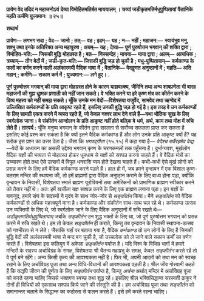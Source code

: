 **प्रायेण वेद तदिदं न महाजनोऽयं** **देव्या विमोहितमतिर्बत माययालम् ।** **त्रय्यां जडीकृतमतिर्मधुपुष्पितायां** **वैतानिके महति कर्मणि युज्यमान: ॥ २५॥** 

**शब्दार्थ** 

**प्रायेण—** **लगभग सदा** **; वेद—** **जानो** **; तत्—** **वह** **; इदम्—** **यह** **; न—** **नहीं** **; महाजन:—** **स्वायंभुव मनु, शश्भु तथा इनके** **अतिरिक्त अन्य महापुरुष** **; अयम्—** **यह** **; देव्या—** **पूर्ण पुरुषोत्तम भगवान् की शक्ति द्वारा** **; विमोहित-मति:—** **जिसकी बुद्धि** **मोहग्रस्त है** **; बत—** **निस्सन्देह** **; मायया—** **माया द्वारा** **; अलम्—** **अत्यधिक** **; त्रय्याम्—** **तीन वेदों में** **; जडी-कृत-मति:—** **जिसकी बुद्धि जड़ हो चुकी है** **; मधु-पुष्पितायाम्—** **कर्मकाण्ड के फलों का वर्णन करने वाली अलंकारमयी वैदिक भाषा** **में** **; वैतानिके—** **वेदवॢणत अनुष्ठानों में** **; महति—** **अति महान्** **; कर्मणि—** **सकाम कर्म में** **; युज्यमान:—** **लगे हुए।** **.** 

**पूर्ण पुरुषोत्तम भगवान् की माया द्वारा मोहग्रस्त होने के कारण याज्ञवल्क्य, जैमिनि** **तथा अन्य शाषप्रणेता भी बारह महाजनों की गुह्य धाॢमक प्रणाली को नहीं जान सकते। वे** **भक्ति करने या हरे कृष्ण मंत्र का कीर्तन करने के दिव्य महत्त्व को नहीं समझ सकते। चूँकि** **उनके मन वेदों—विशेषतया यजुर्वेद, सामवेद तथा ऋग्वेद में उल्लिखित कर्मकाण्डों के** **प्रति आकृष्ट रहते हैं, इसलिए उनकी बुद्धि जड़ हो गई है। इस तरह वे उन कर्मकाण्डों के** **लिए सामग्री एकत्र करने में व्यस्त रहते हैं, जो केवल नश्वर लाभ देने वाले हैं—यथा भौतिक** **सुख के लिए स्वर्गलोक जाना। वे संकीर्तन आन्दोलन के प्रति आकृष्ट नहीं होते बलि्क वे** **धर्म, अर्थ, काम तथा मोक्ष में रुचि लेते हैं।** **तात्पर्य :** चूँकि मनुष्य भगवान् के कीर्तन द्वारा सरलता से सर्वोच्च सफलता प्राप्त कर सकता है इसलिए कोई प्रश्न कर सकता है कि क्यों इतने वैदिक कर्मकाण्ड हैं और लोग उनके प्रति आकृष्ट क्यों हैं? यह श्लोक इस प्रश्न का उत्तर देता है। जैसा कि *भगवद्गीता* (१५.१५) में कहा गया है— *वेदैश्च सर्वैरहमेव वेद्य:* —वेदों के अध्ययन का असली उद्देश्य भगवान् कृष्ण के चरणकमलों तक पहुँचना है। दुर्भाग्यवश, मूर्खलोग वैदिक यज्ञों की भव्यता से मोहग्रस्त होकर धूमधाम से यज्ञों को सश्पन्न करना चाहते हैं। वे वैदिक मंत्रों का उच्चारण होते तथा ऐसे उत्सवों में विपुल धनराशि व्यय होते देखना चाहते हैं। कभी-कभी ऐसे मूर्ख लोगों को प्रसन्न करने के लिए हमें वैदिक कर्मकाण्ड करने पड़ते हैं। हाल ही में, जब हमने वृन्दावन में एक विशाल कृष्ण- बलराम मन्दिर की स्थापना की, तो हमें ब्राह्मणों द्वारा वैदिक अनुष्ठान कराने के लिए बाध्य होना पड़ा, क्योंकि वृन्दावन के निवासी, विशेषतया स्मार्त ब्राह्मण यूरोपियनों तथा अमेरिकनों को प्रामाणिक ब्राह्मण स्वीकार करने को तैयार नहीं थे। अत: हमें खर्चीला यज्ञ सश्पन्न करने के लिए एक ब्राह्मण लगाना पड़ा। इन यज्ञों के बावजूद, हमारे संघ के सदस्यों ने मृदंग के साथ जोर-जोर से *सङ्कीर्तन* किया। मैने *सङ्कीर्तन* को वैदिक कर्मकाण्डों से अधिक महत्त्वपूर्ण माना है। कर्मकाण्ड और संकीर्तन साथ-साथ चल रहे थे। कर्मकाण्ड उत्सव उन व्यक्तियों के लिए थे, जो स्वर्गलोक जाने के लिए वैदिक अनुष्ठानों में रुचि रखते थे— *जडीकृतमतिर्मधुपुष्पितायाम्* जबकि *सङ्कीर्तन* उन शुद्ध भक्तों के लिए था, जो पूर्ण पुरुषोत्तम भगवान् को प्रसन्न करने में रुचि रखते थे। हम तो केवल *सङ्कीर्तन* ही कराते, किन्तु तब वृन्दावन के निवासी स्थापना-उत्सव को गश्भीरता से न लेते। जैसाकि यहाँ पर बताया गया है, वैदिक *कर्मकाण्ड* तो उन लोगों के लिए हैं जिनकी बुद्धि वेदों की अलंकारमयी भाषा से मन्द बन चुकी है, जो उच्चलोक को ले जाने वाले सकाम कर्मों का वर्णन करते हैं। विशेषतया इस कलियुग में अकेला *सङ्कीर्तन* पर्याप्त है। यदि विश्व के विभिन्न भागों में हमारे मन्दिरों के सदस्य अर्चाविग्रह के समक्ष, विशेषतया श्री चैतन्य महाप्रभु के समक्ष, केवल *सङ्कीर्तन* करते रहें तो वे पूर्ण बने रहेंगे। अन्य किसी कृत्य की आवश्यकता नहीं है। फिर भी, अपनी आदतों को तथा मन को स्वच्छ रखने के लिए अर्चाविग्रह पूजा तथा अन्य विधि-विधानों की आवश्यकता पड़ती है। श्रील जीव गोस्वामी कहते हैं कि यद्यपि जीवन की पूर्णता के लिए *सङ्कीर्तन* पर्याप्त है, किन्तु *अर्चना* अर्थात् मन्दिर में अर्चाविग्रह पूजा को करते रहना चाहिए जिससे भक्तगण स्वच्छ तथा शुद्ध रहें। इसलिए श्रील भक्तिसिद्धान्त सरस्वती ठाकुर ने दोनों ही विधियों को एकसाथ सश्पन्न किये जाने की संस्तुति की है। हम अर्चाविग्रह पूजा तथा *सङ्कीर्तन* को समानान्तर चलाने के सिद्धान्त का कठोरता से पालन करते हैं। इसे हमें करते रहना चाहिए।  